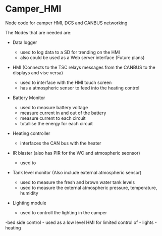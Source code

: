 # Camper_HMI
Node code for camper HMI, DCS and CANBUS networking

The Nodes that are needed are:

 - Data logger
    - used to log data to a SD for trending on the HMI
    * also could be used as a Web server interface (Future plans)  

- HMI (Connects to the TSC relays messages from the CANBUS to the displays and vise versa)
    - used to interface with the HMI touch screen
    - has a atmospheric sensor to feed into the heating control

- Battery Monitor
    - used to measure battery voltage
    - measure current in and out of the battery
    - measure current to each circuit
    - totallise the energy for each circuit

 - Heating controller
    - interfaces the CAN bus with the heater 
 
 - IR blaster (also has PIR for the WC and atmospheric seonsor)
    - used to 
 
 - Tank level monitor (Also include external atmospheric sensor)
     - used to measure the fresh and brown water tank levels
     - used to measure the external atmospheric pressure, temperature, humidity 
 
 - Lighting module
     - used to controll the lighting in the camper
 
 -bed side control
    - used as a low level HMI for limited control of
    - lights
    - heating 
